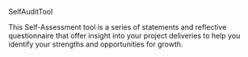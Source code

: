 SelfAuditTool

This Self-Assessment tool is a series of statements and reflective questionnaire that offer insight into your project deliveries to help you 
identify your strengths and opportunities for growth.

